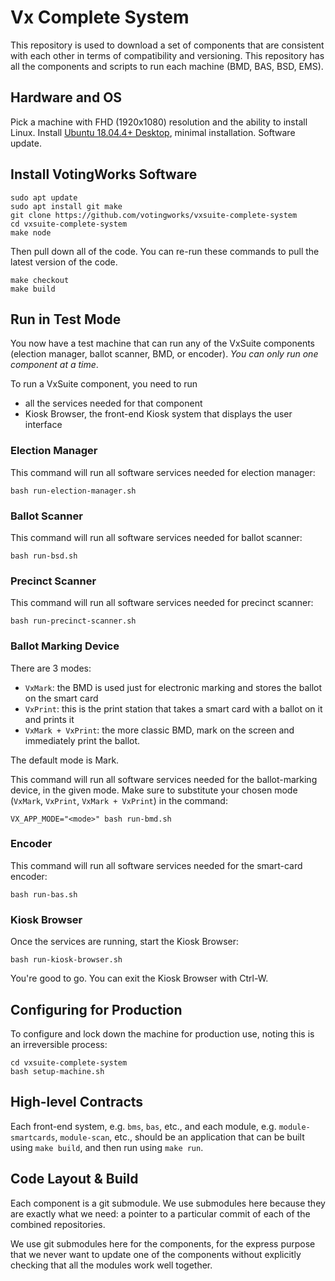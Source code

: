 # Vx Complete System

This repository is used to download a set of components that are consistent with each other in terms of compatibility and versioning. This repository has all the components and scripts to run each machine (BMD, BAS, BSD, EMS).

## Hardware and OS

Pick a machine with FHD (1920x1080) resolution and the ability to install Linux.
Install [Ubuntu 18.04.4+ Desktop](https://releases.ubuntu.com/18.04.5/), minimal
installation. Software update.

## Install VotingWorks Software

```
sudo apt update
sudo apt install git make
git clone https://github.com/votingworks/vxsuite-complete-system
cd vxsuite-complete-system
make node
```

Then pull down all of the code. You can re-run these commands to pull
the latest version of the code.

```
make checkout
make build
```

## Run in Test Mode

You now have a test machine that can run any of the VxSuite components
(election manager, ballot scanner, BMD, or encoder). _You can only run
one component at a time_.

To run a VxSuite component, you need to run

- all the services needed for that component
- Kiosk Browser, the front-end Kiosk system that displays the user interface

### Election Manager

This command will run all software services needed for election manager:

```
bash run-election-manager.sh
```

### Ballot Scanner

This command will run all software services needed for ballot scanner:

```
bash run-bsd.sh
```

### Precinct Scanner

This command will run all software services needed for precinct scanner:

```
bash run-precinct-scanner.sh
```

### Ballot Marking Device

There are 3 modes:

- `VxMark`: the BMD is used just for electronic marking and stores the ballot on the smart card
- `VxPrint`: this is the print station that takes a smart card with a ballot on it and prints it
- `VxMark + VxPrint`: the more classic BMD, mark on the screen and immediately print the ballot.

The default mode is Mark.

This command will run all software services needed for the
ballot-marking device, in the given mode. Make sure to substitute your
chosen mode (`VxMark`, `VxPrint`, `VxMark + VxPrint`) in the command:

```
VX_APP_MODE="<mode>" bash run-bmd.sh
```

### Encoder

This command will run all software services needed for the smart-card encoder:

```
bash run-bas.sh
```

### Kiosk Browser

Once the services are running, start the Kiosk Browser:

```
bash run-kiosk-browser.sh
```

You're good to go. You can exit the Kiosk Browser with Ctrl-W.

## Configuring for Production

To configure and lock down the machine for production use, noting
this is an irreversible process:

```
cd vxsuite-complete-system
bash setup-machine.sh
```

## High-level Contracts

Each front-end system, e.g. `bms`, `bas`, etc., and each
module, e.g. `module-smartcards`, `module-scan`, etc., should be an
application that can be built using `make build`, and then run using
`make run`.

## Code Layout & Build

Each component is a git submodule. We use submodules here because they
are exactly what we need: a pointer to a particular commit of each of
the combined repositories.

We use git submodules here for the components, for the express purpose
that we never want to update one of the components without explicitly
checking that all the modules work well together.
